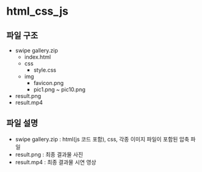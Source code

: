 # html_css_js

## 파일 구조
- swipe gallery.zip
  - index.html
  - css
    - style.css
  - img
    - favicon.png
    - pic1.png ~ pic10.png
- result.png
- result.mp4

## 파일 설명
- swipe gallery.zip : html(js 코드 포함), css, 각종 이미지 파일이 포함된 압축 파일
- result.png : 최종 결과물 사진
- result.mp4 : 최종 결과물 시연 영상
